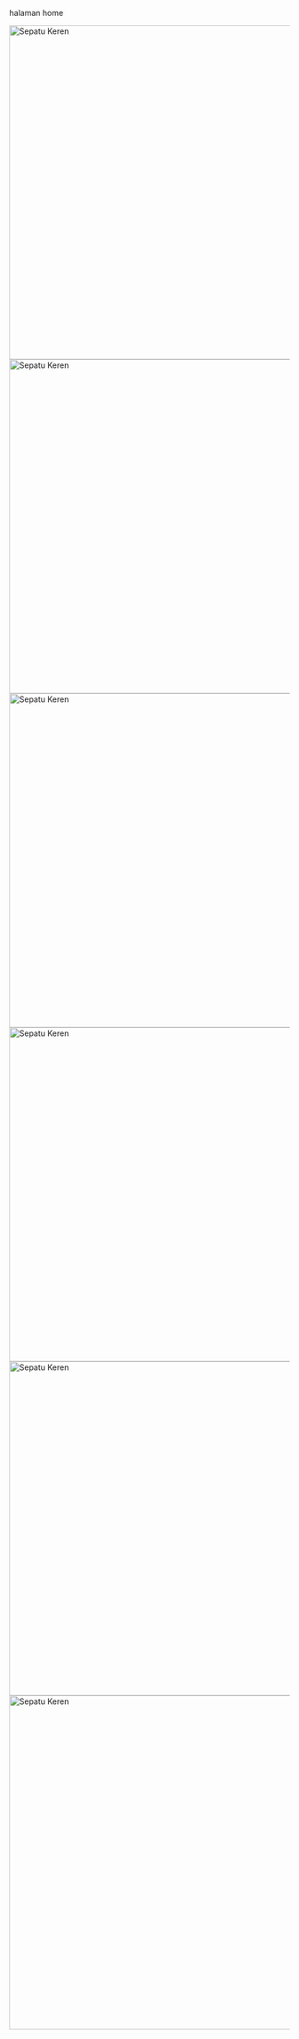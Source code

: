 <p>halaman home</p>

<img src="https://i.postimg.cc/xjPDJ9X5/Screenshot-2025-04-28-103350.png" alt="Sepatu Keren" width="600">
<img src="https://i.postimg.cc/tYxvC3cX/Screenshot-2025-04-28-103410.png" alt="Sepatu Keren" width="600">
<img src="https://i.postimg.cc/gw7syrXz/Screenshot-2025-04-28-103427.png" alt="Sepatu Keren" width="600">
<img src="https://i.postimg.cc/xXttC69b/Screenshot-2025-04-28-103442.png" alt="Sepatu Keren" width="600">
<img src="https://i.postimg.cc/75xKwFrk/Screenshot-2025-04-28-103506.png" alt="Sepatu Keren" width="600">
<img src="https://i.postimg.cc/5HypF8tK/Screenshot-2025-04-28-103517.png" alt="Sepatu Keren" width="600">
